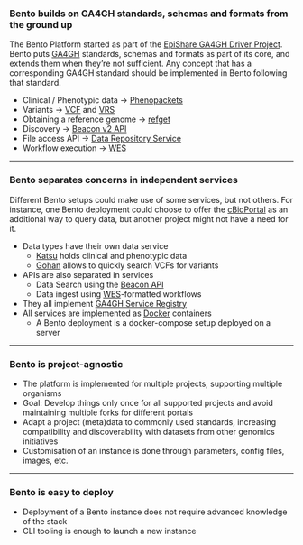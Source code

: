 ### Bento builds on GA4GH standards, schemas and formats from the ground up

The Bento Platform started as part of the [EpiShare GA4GH Driver Project](https://www.ga4gh.org/driver_project/epishare/). Bento puts [GA4GH](https://www.ga4gh.org/) standards, schemas and formats as part of its core, and extends them when they’re not sufficient. Any concept that has a corresponding GA4GH standard should be implemented in Bento following that standard.

* Clinical / Phenotypic data -> [Phenopackets](https://www.ga4gh.org/product/phenopackets/)
* Variants -> [VCF](https://www.ga4gh.org/product/genetic-variation-formats-vcf/) and [VRS](https://www.ga4gh.org/product/variation-representation/)
* Obtaining a reference genome -> [refget](https://www.ga4gh.org/product/refget/)
* Discovery -> [Beacon v2 API](https://www.ga4gh.org/product/beacon-api/)
* File access API -> [Data Repository Service](https://www.ga4gh.org/product/data-repository-service-drs/)
* Workflow execution -> [WES](https://www.ga4gh.org/product/workflow-execution-service-wes/)

---

### Bento separates concerns in independent services

Different Bento setups could make use of some services, but not others. For instance, one Bento deployment could choose to offer the [cBioPortal](https://www.cbioportal.org/) as an additional way to query data, but another project might not have a need for it.
	
* Data types have their own data service
  * [Katsu](https://github.com/bento-platform/katsu) holds clinical and phenotypic data
  * [Gohan](https://github.com/bento-platform/gohan) allows to quickly search VCFs for variants
* APIs are also separated in services
  * Data Search using the [Beacon API](https://www.ga4gh.org/product/beacon-api/)
  * Data ingest using [WES](https://www.ga4gh.org/product/workflow-execution-service-wes/)-formatted workflows
* They all implement [GA4GH Service Registry](https://www.ga4gh.org/product/service-registry/) 
* All services are implemented as [Docker](https://www.docker.com/) containers
  * A Bento deployment is a docker-compose setup deployed on a server

---

### Bento is project-agnostic

* The platform is implemented for multiple projects, supporting multiple organisms
* Goal: Develop things only once for all supported projects and avoid maintaining multiple forks for different portals
* Adapt a project (meta)data to commonly used standards, increasing compatibility and discoverability with datasets from other genomics initiatives
* Customisation of an instance is done through parameters, config files, images, etc.

---

### Bento is easy to deploy

* Deployment of a Bento instance does not require advanced knowledge of the stack
* CLI tooling is enough to launch a new instance
